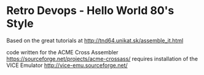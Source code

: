 # Retro Devops - Hello World 80's Style

Based on the great tutorials at http://tnd64.unikat.sk/assemble_it.html

code written for the ACME Cross Assembler https://sourceforge.net/projects/acme-crossass/
requires installation of the VICE Emulator http://vice-emu.sourceforge.net/

